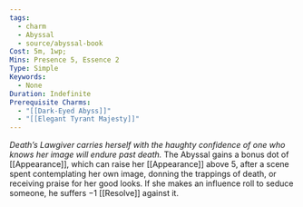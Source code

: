 ```yaml
---
tags:
  - charm
  - Abyssal
  - source/abyssal-book
Cost: 5m, 1wp; 
Mins: Presence 5, Essence 2
Type: Simple
Keywords:
  - None
Duration: Indefinite
Prerequisite Charms:
  - "[[Dark-Eyed Abyss]]"
  - "[[Elegant Tyrant Majesty]]"
---
```

*Death’s Lawgiver carries herself with the haughty confidence of one who knows her image will endure past death.*
The Abyssal gains a bonus dot of [[Appearance]], which can raise her [[Appearance]] above 5, after a scene spent contemplating her own image, donning the trappings of death, or receiving praise for her good looks. If she makes an influence roll to seduce someone, he suffers −1 [[Resolve]] against it.